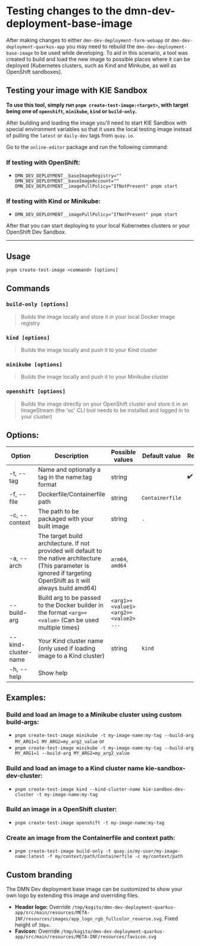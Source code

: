 # Testing changes to the dmn-dev-deployment-base-image

After making changes to either `dmn-dev-deployment-form-webapp` or `dmn-dev-deployment-quarkus-app` you may need to rebuild the `dmn-dev-deployment-base-image` to be used while developing. To aid in this scenario, a tool was created to build and load the new image to possible places where it can be deployed (Kubernetes clusters, such as Kind and Minkube, as well as OpenShift sandboxes).

## Testing your image with KIE Sandbox

**To use this tool, simply run `pnpm create-test-image:<target>`, with target being one of `openshift`, `minikube`, `kind` or `build-only`.**

After building and loading the image you'll need to start KIE Sandbox with special environment variables so that it uses the local testing image instead of pulling the `latest` or `daily-dev` tags from `quay.io`.

Go to the `online-editor` package and run the following command:

### If testing with OpenShift:

- `DMN_DEV_DEPLOYMENT__baseImageRegistry="" DMN_DEV_DEPLOYMENT__baseImageAccount="" DMN_DEV_DEPLOYMENT__imagePullPolicy="IfNotPresent" pnpm start`

### If testing with Kind or Minikube:

- `DMN_DEV_DEPLOYMENT__imagePullPolicy="IfNotPresent" pnpm start`

After that you can start deploying to your local Kubernetes clusters or your OpenShift Dev Sandbox.

---

## Usage

`pnpm create-test-image <command> [options]`

## Commands

### **`build-only [options]`**

> Builds the image locally and store it in your local Docker image registry

### **`kind [options]`**

> Builds the image locally and push it to your Kind cluster

### **`minikube [options]`**

> Builds the image locally and push it to your Minikube cluster

### **`openshift [options]`**

> Builds the image directly on your OpenShift cluster and store it in an ImageStream (the 'oc' CLI tool needs to be installed and logged in to your cluster)

## Options:

| Option              | Description                                                                                                                                                             | Possible values                       | Default value   | Required           |
| ------------------- | ----------------------------------------------------------------------------------------------------------------------------------------------------------------------- | ------------------------------------- | --------------- | ------------------ |
| -t, --tag           | Name and optionally a tag in the name:tag format                                                                                                                        | string                                |                 | :heavy_check_mark: |
| -f, --file          | Dockerfile/Containerfile path                                                                                                                                           | string                                | `Containerfile` |                    |
| -c, --context       | The path to be packaged with your built image                                                                                                                           | string                                | `.`             |                    |
| -a, --arch          | The target build architecture. If not provided will default to the native architecture (This parameter is ignored if targeting OpenShift as it will always build amd64) | `arm64`, `amd64`                      |                 |                    |
| --build-arg         | Build arg to be passed to the Docker builder in the format `<arg>=<value>` (Can be used multiple times)                                                                 | `<arg1>=<value1> <arg2>=<value2> ...` |                 |                    |
| --kind-cluster-name | Your Kind cluster name (only used if loading image to a Kind cluster)                                                                                                   | string                                | `kind`          |                    |
| -h, --help          | Show help                                                                                                                                                               |                                       |                 |                    |

## Examples:

### Build and load an image to a Minikube cluster using custom build-args:

- `pnpm create-test-image minikube -t my-image-name:my-tag --build-arg MY_ARG1=1 MY_ARG2=my_arg2_value`
  or
- `pnpm create-test-image minikube -t my-image-name:my-tag --build-arg MY_ARG1=1 --build-arg MY_ARG2=my_arg2_value`

### Build and load an image to a Kind cluster name kie-sandbox-dev-cluster:

- `pnpm create-test-image kind --kind-cluster-name kie-sandbox-dev-cluster -t my-image-name:my-tag`

### Build an image in a OpenShift cluster:

- `pnpm create-test-image openshift -t my-image-name:my-tag`

### Create an image from the Containerfile and context path:

- `pnpm create-test-image build-only -t quay.io/my-user/my-image-name:latest -f my/context/path/Containerfile -c my/context/path`

## Custom branding

The DMN Dev deployment base image can be customized to show your own logo by extending this image and overriding files.

- **Header logo:** Override `/tmp/kogito/dmn-dev-deployment-quarkus-app/src/main/resources/META-INF/resources/images/app_logo_rgb_fullcolor_reverse.svg`. Fixed height of `38px`.
- **Favicon:** Override `/tmp/kogito/dmn-dev-deployment-quarkus-app/src/main/resources/META-INF/resources/favicon.svg`

